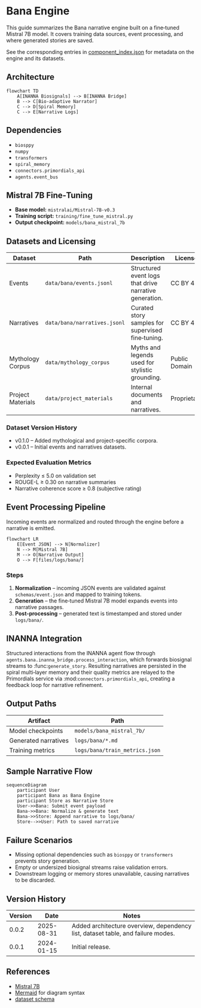 # Bana Engine

This guide summarizes the Bana narrative engine built on a fine‑tuned Mistral 7B model. It covers training data sources, event processing, and where generated stories are saved.

See the corresponding entries in [component_index.json](../component_index.json) for metadata on the engine and its datasets.

## Architecture

```mermaid
flowchart TD
    A[INANNA Biosignals] --> B[INANNA Bridge]
    B --> C[Bio-adaptive Narrator]
    C --> D[Spiral Memory]
    C --> E[Narrative Logs]
```

## Dependencies

- `biosppy`
- `numpy`
- `transformers`
- `spiral_memory`
- `connectors.primordials_api`
- `agents.event_bus`

## Mistral 7B Fine‑Tuning

- **Base model:** `mistralai/Mistral-7B-v0.3`
- **Training script:** `training/fine_tune_mistral.py`
- **Output checkpoint:** `models/bana_mistral_7b`

## Datasets and Licensing

| Dataset | Path | Description | License | Version |
| --- | --- | --- | --- | --- |
| Events | `data/bana/events.jsonl` | Structured event logs that drive narrative generation. | CC BY 4.0 | v0.0.1 |
| Narratives | `data/bana/narratives.jsonl` | Curated story samples for supervised fine‑tuning. | CC BY 4.0 | v0.0.1 |
| Mythology Corpus | `data/mythology_corpus` | Myths and legends used for stylistic grounding. | Public Domain | v0.1.0 |
| Project Materials | `data/project_materials` | Internal documents and narratives. | Proprietary | v0.1.0 |

### Dataset Version History

- v0.1.0 – Added mythological and project-specific corpora.
- v0.0.1 – Initial events and narratives datasets.

### Expected Evaluation Metrics

- Perplexity ≤ 5.0 on validation set
- ROUGE-L ≥ 0.30 on narrative summaries
- Narrative coherence score ≥ 0.8 (subjective rating)

## Event Processing Pipeline

Incoming events are normalized and routed through the engine before a narrative is emitted.

```mermaid
flowchart LR
    E[Event JSON] --> N[Normalizer]
    N --> M[Mistral 7B]
    M --> O[Narrative Output]
    O --> F[files/logs/bana/]
```

### Steps

1. **Normalization** – incoming JSON events are validated against `schemas/event.json` and mapped to training tokens.
2. **Generation** – the fine‑tuned Mistral 7B model expands events into narrative passages.
3. **Post‑processing** – generated text is timestamped and stored under `logs/bana/`.

## INANNA Integration

Structured interactions from the INANNA agent flow through
`agents.bana.inanna_bridge.process_interaction`, which forwards biosignal
streams to :func:`generate_story`. Resulting narratives are persisted in the
spiral multi‑layer memory and their quality metrics are relayed to the
Primordials service via :mod:`connectors.primordials_api`, creating a feedback
loop for narrative refinement.

## Output Paths

| Artifact | Path |
| --- | --- |
| Model checkpoints | `models/bana_mistral_7b/` |
| Generated narratives | `logs/bana/*.md` |
| Training metrics | `logs/bana/train_metrics.json` |

## Sample Narrative Flow

```mermaid
sequenceDiagram
    participant User
    participant Bana as Bana Engine
    participant Store as Narrative Store
    User->>Bana: Submit event payload
    Bana->>Bana: Normalize & generate text
    Bana->>Store: Append narrative to logs/bana/
    Store-->>User: Path to saved narrative
```

## Failure Scenarios

- Missing optional dependencies such as `biosppy` or `transformers` prevents story generation.
- Empty or undersized biosignal streams raise validation errors.
- Downstream logging or memory stores unavailable, causing narratives to be discarded.

## Version History

| Version | Date       | Notes |
| ------- | ---------- | ----- |
| 0.0.2   | 2025-08-31 | Added architecture overview, dependency list, dataset table, and failure modes. |
| 0.0.1   | 2024-01-15 | Initial release. |

## References

- [Mistral 7B](https://huggingface.co/mistralai/Mistral-7B-v0.3)
- [Mermaid](https://mermaid.js.org) for diagram syntax
- [dataset schema](schemas/event.json)

